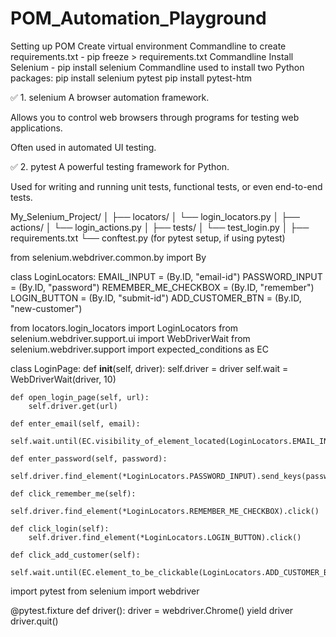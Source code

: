 # POM_Automation_Playground

Setting up POM
Create virtual environment 
Commandline to create requirements.txt - pip freeze > requirements.txt
Commandline Install Selenium - pip install selenium
Commandline used to install two Python packages: pip install selenium pytest
pip install pytest-htm

✅ 1. selenium
A browser automation framework.

Allows you to control web browsers through programs for testing web applications.

Often used in automated UI testing.

✅ 2. pytest
A powerful testing framework for Python.

Used for writing and running unit tests, functional tests, or even end-to-end tests.

My_Selenium_Project/
│
├── locators/
│   └── login_locators.py
│
├── actions/
│   └── login_actions.py
│
├── tests/
│   └── test_login.py
│
├── requirements.txt
└── conftest.py (for pytest setup, if using pytest)


from selenium.webdriver.common.by import By

class LoginLocators:
    EMAIL_INPUT = (By.ID, "email-id")
    PASSWORD_INPUT = (By.ID, "password")
    REMEMBER_ME_CHECKBOX = (By.ID, "remember")
    LOGIN_BUTTON = (By.ID, "submit-id")
    ADD_CUSTOMER_BTN = (By.ID, "new-customer")

from locators.login_locators import LoginLocators
from selenium.webdriver.support.ui import WebDriverWait
from selenium.webdriver.support import expected_conditions as EC

class LoginPage:
    def __init__(self, driver):
        self.driver = driver
        self.wait = WebDriverWait(driver, 10)

    def open_login_page(self, url):
        self.driver.get(url)

    def enter_email(self, email):
        self.wait.until(EC.visibility_of_element_located(LoginLocators.EMAIL_INPUT)).send_keys(email)

    def enter_password(self, password):
        self.driver.find_element(*LoginLocators.PASSWORD_INPUT).send_keys(password)

    def click_remember_me(self):
        self.driver.find_element(*LoginLocators.REMEMBER_ME_CHECKBOX).click()

    def click_login(self):
        self.driver.find_element(*LoginLocators.LOGIN_BUTTON).click()

    def click_add_customer(self):
        self.wait.until(EC.element_to_be_clickable(LoginLocators.ADD_CUSTOMER_BTN)).click()

import pytest
from selenium import webdriver

@pytest.fixture
def driver():
    driver = webdriver.Chrome()
    yield driver
    driver.quit()


